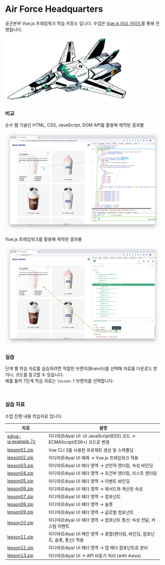 # Air Force Headquarters

공군본부 Vue.js 프레임워크 학습 저장소 입니다. 수업은 [Vue.js 러닝 가이드](https://yamoo9.github.io/vue/)를 통해 진행됩니다.

<img src="_/micross.jpg" alt width="400">

<br>

### 비교

순수 웹 기술인 HTML, CSS, JavaScript, DOM API를 활용해 제작된 결과물

<img src="_/HTML+CSS+JavaScript.jpg" alt>

Vue.js 프레임워크를 활용해 제작된 결과물

<img src="_/VueFramework.jpg" alt>

<br>

### 실습

단계 별 학습 자료를 실습하려면 적절한 브랜치(Branch)를 선택해 자료를 다운로드 받거나, 코드를 참고할 수 있습니다.<br>
예를 들어 7단계 학습 자료는 `lesson-7` 브랜치를 선택합니다.

<br>

### 실습 자료

수업 진행 내용 학습자료 입니다.

자료 | 설명
--- | ---
[ediya-ui.example.7z](https://github.com/yamoo9/Air-Force-Headquarters/raw/master/_/ediya-ui.example.7z) | 이디야(Ediya) UI: UI JavaScript(ES5) 코드 → ECMAScript(ES6+) 코드로 변경
[lesson01.zip](https://github.com/yamoo9/Air-Force-Headquarters/archive/lesson01.zip) | Vue CLI 3를 사용한 프로제트 생성 및 스캐폴딩
[lesson02.zip](https://github.com/yamoo9/Air-Force-Headquarters/archive/lesson02.zip) | 이디야(Ediya) UI 예제 → Vue.js 프레임워크 적용
[lesson03.zip](https://github.com/yamoo9/Air-Force-Headquarters/archive/lesson03.zip) | 이디야(Ediya) UI 헤더 영역 → 선언적 렌더링, 속성 바인딩
[lesson04.zip](https://github.com/yamoo9/Air-Force-Headquarters/archive/lesson04.zip) | 이디야(Ediya) UI 헤더 영역 → 조건부 렌더링, 리스트 렌더링
[lesson05.zip](https://github.com/yamoo9/Air-Force-Headquarters/archive/lesson05.zip) | 이디야(Ediya) UI 헤더 영역 → 이벤트 바인딩
[lesson06.zip](https://github.com/yamoo9/Air-Force-Headquarters/archive/lesson06.zip) | 이디야(Ediya) UI 헤더 영역 → 메서드와 계산된 속성
[lesson07.zip](https://github.com/yamoo9/Air-Force-Headquarters/archive/lesson07.zip) | 이디야(Ediya) UI 헤더 영역 → 컴포넌트
[lesson08.zip](https://github.com/yamoo9/Air-Force-Headquarters/archive/lesson08.zip) | 이디야(Ediya) UI 헤더 영역 → 슬롯
[lesson09.zip](https://github.com/yamoo9/Air-Force-Headquarters/archive/lesson09.zip) | 이디야(Ediya) UI 헤더 영역 → 글로벌 컴포넌트
[lesson10.zip](https://github.com/yamoo9/Air-Force-Headquarters/archive/lesson10.zip) | 이디야(Ediya) UI 헤더 영역 → 컴포넌트 통신: 속성 전달, 커스텀 이벤트
[lesson11.zip](https://github.com/yamoo9/Air-Force-Headquarters/archive/lesson11.zip) | 이디야(Ediya) UI 메인 영역 → 종합(렌더링, 바인딩, 컴포넌트, 슬롯, 통신) 적용
[lesson12.zip](https://github.com/yamoo9/Air-Force-Headquarters/archive/lesson12.zip) | 이디야(Ediya) UI 헤더 영역 → 앱 헤더 컴포넌트로 분리
[lesson13.zip](https://github.com/yamoo9/Air-Force-Headquarters/archive/lesson13.zip) | 이디야(Ediya) UI → API 비동기 처리 (with Axios)